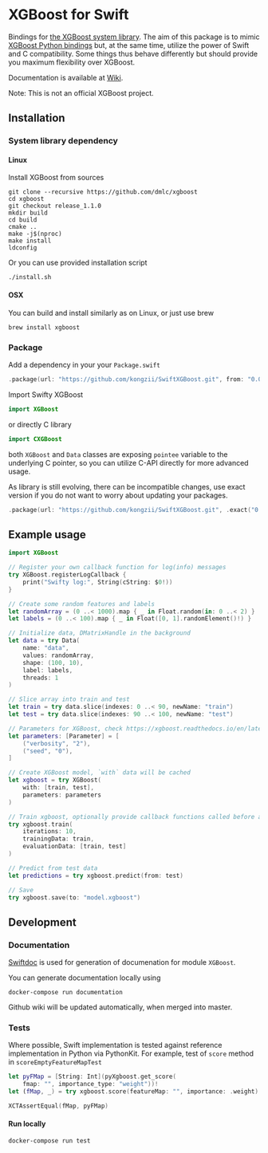 # XGBoost for Swift

Bindings for [the XGBoost system library](https://en.wikipedia.org/wiki/XGBoost). 
The aim of this package is to mimic [XGBoost Python bindings](https://xgboost.readthedocs.io/en/latest/python/python_intro.html) but, at the same time, utilize the power of Swift and C compatibility. Some things thus behave differently but should provide you maximum flexibility over XGBoost.

Documentation is available at [Wiki](https://github.com/kongzii/SwiftXGBoost/wiki).

Note: This is not an official XGBoost project.

## Installation

### System library dependency

#### Linux

Install XGBoost from sources

```
git clone --recursive https://github.com/dmlc/xgboost
cd xgboost
git checkout release_1.1.0
mkdir build
cd build
cmake ..
make -j$(nproc)
make install
ldconfig
```

Or you can use provided installation script

```
./install.sh
```

#### OSX

You can build and install similarly as on Linux, or just use brew

```
brew install xgboost
```

### Package

Add a dependency in your your `Package.swift`

```swift
.package(url: "https://github.com/kongzii/SwiftXGBoost.git", from: "0.0.0"),
```

Import Swifty XGBoost 

```swift
import XGBoost
```

or directly C library 

```swift
import CXGBoost
```

both `XGBoost` and `Data` classes are exposing `pointee` variable to the underlying C pointer,
so you can utilize C-API directly for more advanced usage.

As library is still evolving, there can be incompatible changes, 
use exact version if you do not want to worry about updating your packages.

```swift
.package(url: "https://github.com/kongzii/SwiftXGBoost.git", .exact("0.1.0")),
```

## Example usage

```swift
import XGBoost

// Register your own callback function for log(info) messages
try XGBoost.registerLogCallback {
    print("Swifty log:", String(cString: $0!))
}

// Create some random features and labels
let randomArray = (0 ..< 1000).map { _ in Float.random(in: 0 ..< 2) }
let labels = (0 ..< 100).map { _ in Float([0, 1].randomElement()!) }

// Initialize data, DMatrixHandle in the background
let data = try Data(
    name: "data",
    values: randomArray,
    shape: (100, 10),
    label: labels,
    threads: 1
)

// Slice array into train and test
let train = try data.slice(indexes: 0 ..< 90, newName: "train")
let test = try data.slice(indexes: 90 ..< 100, newName: "test")

// Parameters for XGBoost, check https://xgboost.readthedocs.io/en/latest/parameter.html
let parameters: [Parameter] = [
    ("verbosity", "2"),
    ("seed", "0"),
]

// Create XGBoost model, `with` data will be cached
let xgboost = try XGBoost(
    with: [train, test],
    parameters: parameters
)

// Train xgboost, optionally provide callback functions called before and after each iteration
try xgboost.train(
    iterations: 10,
    trainingData: train,
    evaluationData: [train, test]
)

// Predict from test data
let predictions = try xgboost.predict(from: test)

// Save
try xgboost.save(to: "model.xgboost")
```

## Development

### Documentation

[Swiftdoc](https://github.com/SwiftDocOrg/swift-doc) is used for generation of documenation for module `XGBoost`.

You can generate documentation locally using 

```
docker-compose run documentation
```

Github wiki will be updated automatically, when merged into master.

### Tests

Where possible, Swift implementation is tested against reference implementation in Python via PythonKit. For example, test of `score` method in `scoreEmptyFeatureMapTest`

```swift
let pyFMap = [String: Int](pyXgboost.get_score(
    fmap: "", importance_type: "weight"))!
let (fMap, _) = try xgboost.score(featureMap: "", importance: .weight)

XCTAssertEqual(fMap, pyFMap)
```

#### Run locally

```
docker-compose run test 
```
